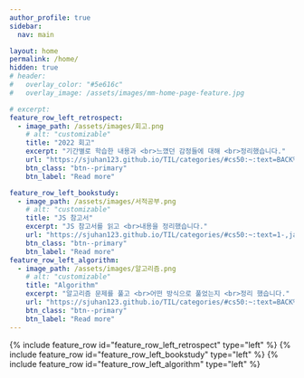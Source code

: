 ```yaml
---
author_profile: true
sidebar: 
  nav: main

layout: home
permalink: /home/
hidden: true
# header:
#   overlay_color: "#5e616c"
#   overlay_image: /assets/images/mm-home-page-feature.jpg

# excerpt:
feature_row_left_retrospect:
  - image_path: /assets/images/회고.png
    # alt: "customizable"
    title: "2022 회고"
    excerpt: "기간별로 학습한 내용과 <br>느꼈던 감정들에 대해 <br>정리했습니다."
    url: "https://sjuhan123.github.io/TIL/categories/#cs50:~:text=BACK%20TO%20TOP%20%E2%86%91-,2022%2D%ED%9A%8C%EA%B3%A0,-%EC%BD%94%EB%93%9C%EC%8A%A4%EC%BF%BC%EB%93%9C%20%ED%94%84%EB%A6%AC%EC%BD%94%EC%8A%A4%20~%202022"
    btn_class: "btn--primary"
    btn_label: "Read more"

feature_row_left_bookstudy:
  - image_path: /assets/images/서적공부.png
    # alt: "customizable"
    title: "JS 참고서"
    excerpt: "JS 참고서를 읽고 <br>내용을 정리했습니다."
    url: "https://sjuhan123.github.io/TIL/categories/#cs50:~:text=1-,javascript,-%EC%BD%94%EC%96%B4%20%EC%9E%90%EB%B0%94%EC%8A%A4%ED%81%AC%EB%A6%BD%ED%8A%B8%20%2D%20%EB%8D%B0%EC%9D%B4%ED%84%B0"
    btn_class: "btn--primary"
    btn_label: "Read more"
feature_row_left_algorithm:
  - image_path: /assets/images/알고리즘.png
    # alt: "customizable"
    title: "Algorithm"
    excerpt: "알고리즘 문제를 풀고 <br>어떤 방식으로 풀었는지 <br>정리 했습니다."
    url: "https://sjuhan123.github.io/TIL/categories/#cs50:~:text=BACK%20TO%20TOP%20%E2%86%91-,Algorithm,-%ED%94%84%EB%A1%9C%EA%B7%B8%EB%9E%98%EB%A8%B8%EC%8A%A4%20Lv.0"
    btn_class: "btn--primary"
    btn_label: "Read more"
---
```

{% include feature_row id="feature_row_left_retrospect" type="left" %}
{% include feature_row id="feature_row_left_bookstudy" type="left" %}
{% include feature_row id="feature_row_left_algorithm" type="left" %}
